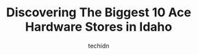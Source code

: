 ---
layout: ampstory
image: https://i0.wp.com/www.depkes.org/wp-content/uploads/2023/06/ace-hardware-0-in-idaho-1685968763.jpeg?resize=640,853
author: techidn
featured: false
description: Discover the impressive array of Ace Hardware options in Idaho, where you can find 10 of the largest Ace Hardware establishments in the area. From renowned classics to hidden gems, Idaho off
title: Discovering The Biggest 10 Ace Hardware Stores in Idaho
cover:
   title: Discovering The Biggest 10 Ace Hardware Stores in Idaho
   subtitle: Rickpate
   background: https://www.depkes.org/wp-content/uploads/2023/06/ace-hardware-0-in-idaho-1685968763.jpeg

pages: 
 - layout: thirds
   top: <h1>#1 Ace Hardware & Element Outfitters</h1>
   bottom: "<p>This place is Ace Hardware on STEROIDS!! They have everything you expect from your standard Ace Hardware with so much more. They have a huge selection of camping equipmen</p>"
   background: https://www.depkes.org/wp-content/uploads/2023/06/ace-hardware-1-in-idaho-1685968763.jpeg
   backgroundblur: true
 - layout: thirds
   top: <h1>#2 Ace Hardware</h1>
   bottom: "<p>3415 E 17th St, Ammon, ID 83406, United States</p>"
   background: https://www.depkes.org/wp-content/uploads/2023/06/ace-hardware-2-in-idaho-1685968764.jpeg
   cta:
      link: https://www.depkes.org/blog/discovering-the-biggest-10-ace-hardware-stores-in-idaho/
      text: Discovering The Biggest 10 Ace Hardware Stores in Idaho
 - layout: thirds
   top: <h1>#3 ACE Hardware</h1>
   bottom: "<p>51 S Spruce St, Blackfoot, ID 83221, United States</p>"
   background: https://www.depkes.org/wp-content/uploads/2023/06/ace-hardware-3-in-idaho-1685968764.jpeg
   cta:
      link: https://www.depkes.org/blog/discovering-the-biggest-10-ace-hardware-stores-in-idaho/
      text: Discovering The Biggest 10 Ace Hardware Stores in Idaho
 - layout: thirds
   top: <h1>#4 Ace Hardware Burley</h1>
   bottom: "<p>2556 Overland Ave, Burley, ID 83318, United States</p>"
   background: https://images.unsplash.com/photo-1531169509526-f8f1fdaa4a67?ixlib=rb-4.0.3&ixid=MnwxMjA3fDB8MHxwaG90by1wYWdlfHx8fGVufDB8fHx8&auto=format&fit=crop&w=640&h=853&q=80
   cta:
      link: https://www.depkes.org/blog/discovering-the-biggest-10-ace-hardware-stores-in-idaho/
      text: Discovering The Biggest 10 Ace Hardware Stores in Idaho
 - layout: thirds
   top: <h1>#5 Dans Ace Hardware-Idaho Falls</h1>
   bottom: "<p>1747 W Broadway St, Idaho Falls, ID 83402, United States</p>"
   background: https://images.unsplash.com/photo-1489648022186-8f49310909a0?ixlib=rb-4.0.3&ixid=MnwxMjA3fDB8MHxwaG90by1wYWdlfHx8fGVufDB8fHx8&auto=format&fit=crop&w=640&h=853&q=80
   cta:
      link: https://www.depkes.org/blog/discovering-the-biggest-10-ace-hardware-stores-in-idaho/
      text: Discovering The Biggest 10 Ace Hardware Stores in Idaho
 - layout: thirds
   top: <h1>#6 Bs Ace Hardware</h1>
   bottom: "<p>4705 W State St, Boise, ID 83703, United States</p>"
   background: https://images.unsplash.com/photo-1536745287225-21d689278fd1?ixlib=rb-4.0.3&ixid=MnwxMjA3fDB8MHxwaG90by1wYWdlfHx8fGVufDB8fHx8&auto=format&fit=crop&w=640&h=853&q=80
   cta:
      link: https://www.depkes.org/blog/discovering-the-biggest-10-ace-hardware-stores-in-idaho/
      text: Discovering The Biggest 10 Ace Hardware Stores in Idaho
 - layout: thirds
   top: <h1>#7 Ace Hardware</h1>
   bottom: "<p>201 5th St, Rupert, ID 83350, United States</p>"
   background: https://images.unsplash.com/photo-1522441815192-d9f04eb0615c?ixlib=rb-4.0.3&ixid=MnwxMjA3fDB8MHxwaG90by1wYWdlfHx8fGVufDB8fHx8&auto=format&fit=crop&w=640&h=853&q=80
   cta:
      link: https://www.depkes.org/blog/discovering-the-biggest-10-ace-hardware-stores-in-idaho/
      text: Discovering The Biggest 10 Ace Hardware Stores in Idaho
 - layout: thirds
   middle: Continue reading...
   background: https://images.unsplash.com/photo-1496096265110-f83ad7f96608?ixlib=rb-4.0.3&ixid=MnwxMjA3fDB8MHxwaG90by1wYWdlfHx8fGVufDB8fHx8&auto=format&fit=crop&w=640&h=853&q=80
   cta:
      link: https://www.depkes.org/blog/discovering-the-biggest-10-ace-hardware-stores-in-idaho/
      text: Discovering The Biggest 10 Ace Hardware Stores in Idaho
      
---